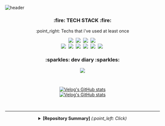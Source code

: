 ![header](https://capsule-render.vercel.app/api?type=waving&color=auto&height=300&section=header&text=ujin&fontSize=90)

<h3 align = "center">:fire: TECH STACK :fire:</h3>

<p align = "center">:point_right: Techs that i've used at least once</p>
<p align = "center">
<img src="https://img.shields.io/badge/Python-3766AB?style=flat-square&logo=Python&logoColor=white"/></a>&nbsp  
<img src="https://img.shields.io/badge/C%2B%2B-00599C?style=flat-square&logo=C%2B%2B&logoColor=white"/></a>&nbsp  
<!-- <img src="https://img.shields.io/badge/HTML5-E34F26?style=flat-square&logo=HTML5&logoColor=white"/></a>&nbsp
<img src="https://img.shields.io/badge/CSS3-1572B6?style=flat-square&logo=CSS3&logoColor=white"/></a>&nbsp -->
<img src="https://img.shields.io/badge/MySQL-4479A1?style=flat-square&logo=MySQL&logoColor=white"/></a>&nbsp
<img src="https://img.shields.io/badge/Azure-0089D6?style=flat-square&logo=Microsoft-Azure&logoColor=white"/></a>&nbsp <br>
<img src="https://img.shields.io/badge/Selenium-43B02A?style=flat-square&logo=Selenium&logoColor=white"/></a>&nbsp
<img src="https://img.shields.io/badge/OpenCV-5C3EE8?style=flat-square&logo=OpenCV&logoColor=white"/></a>&nbsp
<img src="https://img.shields.io/badge/PyTorch-EE4C2C?style=flat-square&logo=PyTorch&logoColor=white"/></a>&nbsp
<img src="https://img.shields.io/badge/Numpy-013243?style=flat-square&logo=Numpy&logoColor=white"/></a>&nbsp
<img src="https://img.shields.io/badge/pandas-150458?style=flat-square&logo=pandas&logoColor=white"/></a>&nbsp
<img src="https://img.shields.io/badge/scikitlearn-F7931E?style=flat-square&logo=scikit-learn&logoColor=white"/></a>&nbsp
</p>
      
<!-- <p align = "center">:point_right: Techs that i'm currently learning </p>
<p align = "center">generative model - GAN</p> -->
<!-- <hr/> -->


<h3 align = "center">:sparkles: dev diary :sparkles:</h3>

<div align="center" style="text-align:center">
  
<!-- [![Velog's GitHub stats](https://velog-readme-stats.vercel.app/api?name=@dustpotato/post-stats-update)](https://velog.io/@dustpopato) -->
<a href="https://velog.io/@dust_potato"><img src="https://img.shields.io/badge/Velog-11B48A?style=flat-square&logo=Vimeo&logoColor=white&link=https://velog.io/@dust_potato"/></a>
  
</div>

<br>

<div align="center" style="text-align:center">
      
  [![Velog's GitHub stats](https://velog-readme-stats.vercel.app/api?name=dust_potato)](https://velog.io/@dust_potato)  
  [![Velog's GitHub stats](https://velog-readme-stats.vercel.app/api?name=dust_potato&tag=boostcamp)](https://velog.io/@dust_potato)
  
</div>
<br>

<!-- [![Velog's GitHub stats](https://velog-readme-stats.vercel.app/api?name=dust_potato&tag=boostcamp)](https://velog.io/@dust_potato) -->

<hr/>
<details align = "center"><summary><b> [Repository Summary] </b> <i>(:point_left: Click)</i></summary>
      
### 📄 Project

Your Cartoon Is (Image transition with GAN) : [repo](https://github.com/Yiujin/gradProject)  
 
 DYWC (머신러닝을 이용한 서울시 상권 분석) : [repo](https://github.com/Yiujin/machine-learning-commercial-analysis)

 LICA (성냥 이미지 방향/모양 판단) : [repo](https://github.com/Yiujin/LICA-project)

 AI class Project (센서데이터를 이용한 사람의 자세 판단) : [repo](https://github.com/Yiujin/AI_lecture_final_project)      

    
### 📖 Study

 Algorithm Study [repo](https://github.com/Yiujin/Algorithm) / [Velog](https://velog.io/@dust_potato/series/%EC%BD%94%EB%94%A9%ED%85%8C%EC%8A%A4%ED%8A%B8)

 Dacon [repo](https://github.com/Yiujin/DACON) / [Velog](https://velog.io/@dust_potato/series/%EB%A8%B8%EC%8B%A0%EB%9F%AC%EB%8B%9D)
          
 Cralwing [repo](https://github.com/Yiujin/Sephora_crawling) 




